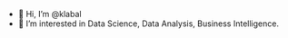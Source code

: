 - 👋 Hi, I’m @klabal
- 👀 I’m interested in Data Science, Data Analysis, Business Intelligence.

<!---
klabal/klabal is a ✨ special ✨ repository because its `README.md` (this file) appears on your GitHub profile.
You can click the Preview link to take a look at your changes.
--->
